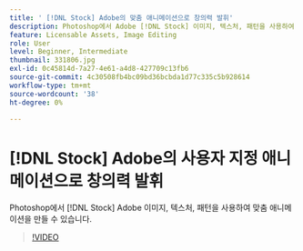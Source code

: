 ```yaml
---
title: ' [!DNL Stock] Adobe의 맞춤 애니메이션으로 창의력 발휘'
description: Photoshop에서 Adobe [!DNL Stock] 이미지, 텍스처, 패턴을 사용하여 맞춤 애니메이션 만들기
feature: Licensable Assets, Image Editing
role: User
level: Beginner, Intermediate
thumbnail: 331806.jpg
exl-id: 0c45814d-7a27-4e61-a4d8-427709c13fb6
source-git-commit: 4c30508fb4bc09bd36bcbda1d77c335c5b928614
workflow-type: tm+mt
source-wordcount: '38'
ht-degree: 0%

---
```


# [!DNL Stock] Adobe의 사용자 지정 애니메이션으로 창의력 발휘

Photoshop에서 [!DNL Stock] Adobe 이미지, 텍스처, 패턴을 사용하여 맞춤 애니메이션을 만들 수 있습니다.

>[!VIDEO](https://video.tv.adobe.com/v/331806?hidetitle=true)
